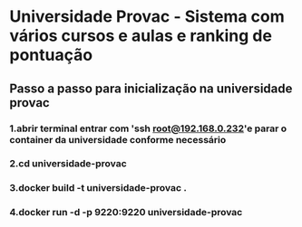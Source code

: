 # Universidade Provac - Sistema com vários cursos e aulas e ranking de pontuação

## Passo a passo para inicialização na universidade provac

### 1.abrir terminal entrar com 'ssh root@192.168.0.232'e parar o container da universidade conforme necessário
### 2.cd universidade-provac
### 3.docker build -t universidade-provac .
### 4.docker run -d -p 9220:9220 universidade-provac
